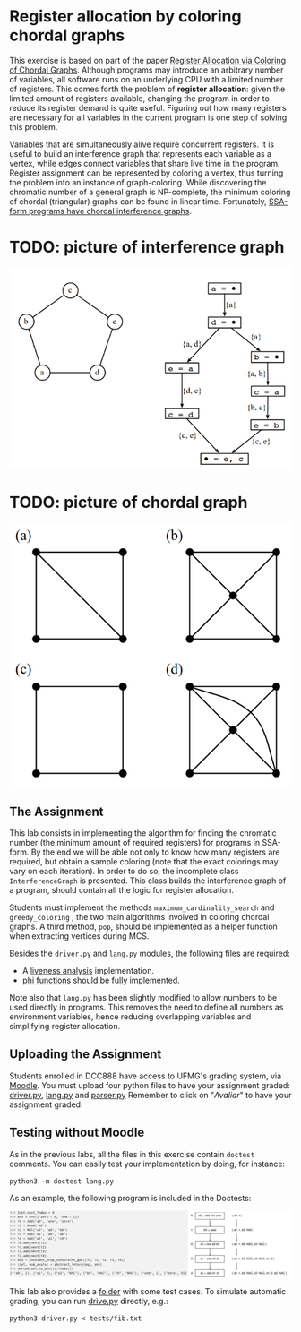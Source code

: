 # Register allocation by coloring chordal graphs
This exercise is based on part of the paper [Register Allocation via Coloring of Chordal Graphs](https://homepages.dcc.ufmg.br/~fernando/publications/papers/APLAS05.pdf). Although programs may introduce an arbitrary number of variables, all software runs on an underlying CPU with a limited number of registers. This comes forth the problem of **register allocation**: given the limited amount of registers available, changing the program in order to reduce its register demand is quite useful. Figuring out how many registers are necessary for all variables in the current program is one step of solving this problem.

Variables that are simultaneously alive require concurrent registers. It is useful to build an interference graph that represents each variable as a vertex, while edges connect variables that share live time in the program. Register assignment can be represented by coloring a vertex, thus turning the problem into an instance of graph-coloring. While discovering the chromatic number of a general graph is NP-complete, the minimum coloring of chordal (triangular) graphs can be found in linear time. Fortunately, [SSA-form programs have chordal interference graphs](https://compilers.cs.uni-saarland.de/papers/ifg_ssa.pdf).

# TODO: picture of interference graph
![Interference graph](../assets/images/interferencegraph.png)

# TODO: picture of chordal graph
![Chordal graph](../assets/images/chordalgraph.png)

## The Assignment
This lab consists in implementing the algorithm for finding the chromatic number (the minimum amount of required registers) for programs in SSA-form. By the end we will be able not only to know how many registers are required, but obtain a sample coloring (note that the exact colorings may vary on each iteration). In order to do so, the incomplete class `InterferenceGraph` is presented. This class builds the interference graph of a program, should contain all the logic for register allocation.

Students must implement the methods `maximum_cardinality_search` and `greedy_coloring` , the two main algorithms involved in coloring chordal graphs. A third method, `pop`, should be implemented as a helper function when extracting vertices during MCS.


Besides the `driver.py` and `lang.py` modules, the following files are required:
- A [liveness analysis](../IntroDataFlow) implementation.
- [phi functions](../PhiFunctions) should be fully implemented.

Note also that `lang.py` has been slightly modified to allow numbers to be used directly in programs. This removes the need to define all numbers as environment variables, hence reducing overlapping variables and simplifying register allocation.


## Uploading the Assignment

Students enrolled in DCC888 have access to UFMG's grading system, via [Moodle](https://moodle.org/).
You must upload four python files to have your assignment graded: [driver.py](driver.py), [lang.py](lang.py) and [parser.py](parser.py)
Remember to click on "*Avaliar*" to have your assignment graded.

## Testing without Moodle

As in the previous labs, all the files in this exercise contain `doctest` comments.
You can easily test your implementation by doing, for instance:

```
python3 -m doctest lang.py
```

As an example, the following program is included in the Doctests:

![Example of doctest for dominance relation](../assets/images/constantpropexample.png)

This lab also provides a [folder](tests) with some test cases.
To simulate automatic grading, you can run [drive.py](driver.py) directly, e.g.:

```
python3 driver.py < tests/fib.txt
```
